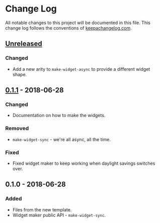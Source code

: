 # Change Log
All notable changes to this project will be documented in this file. This change log follows the conventions of [keepachangelog.com](http://keepachangelog.com/).

## [Unreleased]
### Changed
- Add a new arity to `make-widget-async` to provide a different widget shape.

## [0.1.1] - 2018-06-28
### Changed
- Documentation on how to make the widgets.

### Removed
- `make-widget-sync` - we're all async, all the time.

### Fixed
- Fixed widget maker to keep working when daylight savings switches over.

## 0.1.0 - 2018-06-28
### Added
- Files from the new template.
- Widget maker public API - `make-widget-sync`.

[Unreleased]: https://github.com/your-name/rdv/compare/0.1.1...HEAD
[0.1.1]: https://github.com/your-name/rdv/compare/0.1.0...0.1.1
